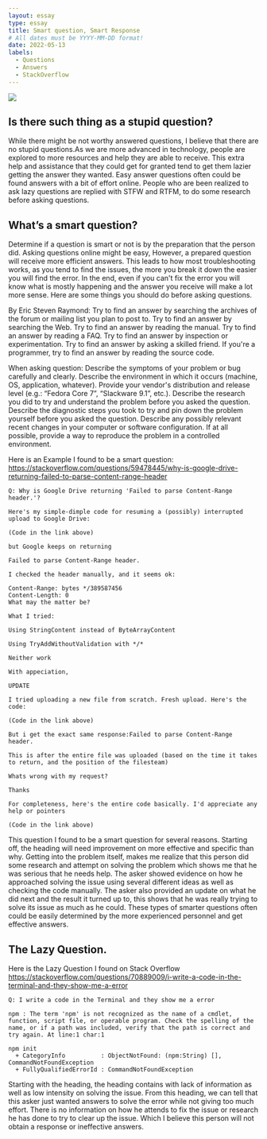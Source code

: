 ```yaml
---
layout: essay
type: essay
title: Smart question, Smart Response
# All dates must be YYYY-MM-DD format!
date: 2022-05-13
labels:
  - Questions
  - Answers
  - StackOverflow
---
```


<img class="ui medium left floated image" src="../images/warning.jpg">

## Is there such thing as a stupid question?

While there might be not worthy answered questions, I believe that there are no stupid questions.As we are more advanced in technology, people are explored to more resources and help they are able to receive. This extra help and assistance that they could get for granted tend to get them lazier getting the answer they wanted. Easy answer questions often could be found answers with a bit of effort online. People who are been realized to ask lazy questions are replied with STFW and RTFM, to do some research before asking questions.

## What’s a smart question?

Determine if a question is smart or not is by the preparation that the person did. Asking questions online might be easy, However, a prepared question will receive more efficient answers. This leads to how most troubleshooting works, as you tend to find the issues, the more you break it down the easier you will find the error. In the end, even if you can't fix the error you will know what is mostly happening and the answer you receive will make a lot more sense.  Here are some things you should do before asking questions.

By Eric Steven Raymond:
Try to find an answer by searching the archives of the forum or mailing list you plan to post to.
Try to find an answer by searching the Web.
Try to find an answer by reading the manual.
Try to find an answer by reading a FAQ.
Try to find an answer by inspection or experimentation.
Try to find an answer by asking a skilled friend.
If you're a programmer, try to find an answer by reading the source code.

When asking question:
Describe the symptoms of your problem or bug carefully and clearly.
Describe the environment in which it occurs (machine, OS, application, whatever). Provide your vendor's distribution and release level (e.g.: “Fedora Core 7”, “Slackware 9.1”, etc.).
Describe the research you did to try and understand the problem before you asked the question.
Describe the diagnostic steps you took to try and pin down the problem yourself before you asked the question.
Describe any possibly relevant recent changes in your computer or software configuration.
If at all possible, provide a way to reproduce the problem in a controlled environment.

Here is an Example I found to be a smart question:
https://stackoverflow.com/questions/59478445/why-is-google-drive-returning-failed-to-parse-content-range-header
```
Q: Why is Google Drive returning 'Failed to parse Content-Range header.'?

Here's my simple-dimple code for resuming a (possibly) interrupted upload to Google Drive:

(Code in the link above)

but Google keeps on returning

Failed to parse Content-Range header.

I checked the header manually, and it seems ok:

Content-Range: bytes */389587456
Content-Length: 0
What may the matter be?

What I tried:

Using StringContent instead of ByteArrayContent

Using TryAddWithoutValidation with */*

Neither work

With appeciation,

UPDATE

I tried uploading a new file from scratch. Fresh upload. Here's the code:

(Code in the link above)

But i get the exact same response:Failed to parse Content-Range header.

This is after the entire file was uploaded (based on the time it takes to return, and the position of the filesteam)

Whats wrong with my request?

Thanks

For completeness, here's the entire code basically. I'd appreciate any help or pointers

(Code in the link above)
```
This question I found to be a smart question for several reasons. Starting off, the heading will need improvement on more effective and specific than why. Getting into the problem itself, makes me realize that this person did some research and attempt on solving the problem which shows me that he was serious that he needs help. The asker showed evidence on how he approached solving the issue using several different ideas as well as checking the code manually. The asker also provided an update on what he did next and the result it turned up to, this shows that he was really trying to solve its issue as much as he could. These types of smarter questions often could be easily determined by the more experienced personnel and get effective answers.

## The Lazy Question.

Here is the Lazy Question I found on Stack Overflow
https://stackoverflow.com/questions/70889009/i-write-a-code-in-the-terminal-and-they-show-me-a-error
```
Q: I write a code in the Terminal and they show me a error

npm : The term 'npm' is not recognized as the name of a cmdlet, function, script file, or operable program. Check the spelling of the name, or if a path was included, verify that the path is correct and try again. At line:1 char:1

npm init
  + CategoryInfo          : ObjectNotFound: (npm:String) [], CommandNotFoundException
  + FullyQualifiedErrorId : CommandNotFoundException

```
Starting with the heading, the heading contains with lack of information as well as low intensity on solving the issue. From this heading, we can tell that this asker just wanted answers to solve the error while not giving too much effort. There is no information on how he attends to fix the issue or research he has done to try to clear up the issue. Which I believe this person will not obtain a response or ineffective answers. 
